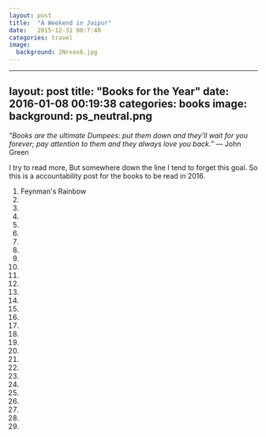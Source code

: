 ```yaml
---
layout: post
title:  "A Weekend in Jaipur"
date:   2015-12-31 00:7:40
categories: travel
image:
  background: 2Nrxex6.jpg
---
```


---
layout: post
title:  "Books for the Year"
date:   2016-01-08 00:19:38
categories: books
image:
  background: ps_neutral.png
---
“*Books are the ultimate Dumpees: put them down and they’ll wait for you forever; pay attention to them and they always love you back.*” 
― John Green

I try to read more, But somewhere down the line I tend to forget this goal. 
So this is a accountability post for the books to be read in 2016.
<ol>
<li>Feynman's Rainbow</li>
<li></li>
<li></li>
<li></li>
<li></li>
<li></li>
<li></li>
<li></li>
<li></li>
<li></li>
<li></li>
<li></li>
<li></li>
<li></li>
<li></li>
<li></li>
<li></li>
<li></li>
<li></li>
<li></li>
<li></li>
<li></li>
<li></li>
<li></li>
<li></li>
<li></li>
<li></li>
<li></li>
<li></li>
</ol>
